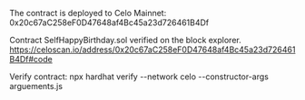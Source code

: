 The contract is deployed to Celo Mainnet: 0x20c67aC258eF0D47648af4Bc45a23d726461B4Df

Contract SelfHappyBirthday.sol verified on the block explorer.
https://celoscan.io/address/0x20c67aC258eF0D47648af4Bc45a23d726461B4Df#code


Verify contract:
npx hardhat verify --network celo --constructor-args arguements.js <address>